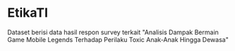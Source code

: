 # EtikaTI
Dataset berisi data hasil respon survey terkait "Analisis Dampak Bermain Game Mobile Legends Terhadap Perilaku Toxic Anak-Anak Hingga Dewasa"
